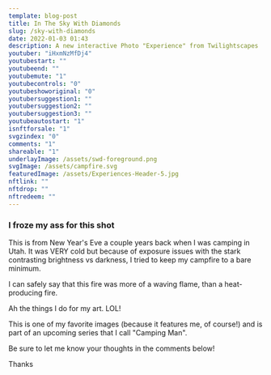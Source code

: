 ```yaml
---
template: blog-post
title: In The Sky With Diamonds
slug: /sky-with-diamonds
date: 2022-01-03 01:43
description: A new interactive Photo "Experience" from Twilightscapes
youtuber: "iHxmNzMfDj4"
youtubestart: ""
youtubeend: ""
youtubemute: "1"
youtubecontrols: "0"
youtubeshoworiginal: "0"
youtubersuggestion1: ""
youtubersuggestion2: ""
youtubersuggestion3: ""
youtubeautostart: "1"
isnftforsale: "1"
svgzindex: "0"
comments: "1"
shareable: "1"
underlayImage: /assets/swd-foreground.png
svgImage: /assets/campfire.svg
featuredImage: /assets/Experiences-Header-5.jpg
nftlink: ""
nftdrop: ""
nftredeem: ""
---
```




### I froze my ass for this shot

This is from New Year's Eve a couple years back when I was camping in Utah. It was VERY cold but because of exposure issues with the stark contrasting brightness vs darkness, I tried to keep my campfire to a bare minimum.

I can safely say that this fire was more of a waving flame, than a heat-producing fire. 

Ah the things I do for my art. LOL!

This is one of my favorite images (because it features me, of course!) and is part of an upcoming series that I call "Camping Man". 

Be sure to let me know your thoughts in the comments below!

Thanks


 


<!--

iHxmNzMfDj4 **

NfEdtor4cis

/assets/randpaul-sucks.svg
/assets/default-og-image.jpg
/assets/cuomotouchy-story.jpg
 const Url = <iframe title="AdFree YouTube" id="youtube" className="video" width="100%" height="350" frameBorder="0" playsInline src="https://www.youtube.com/embed/" + frontmatter.youtuber + "?controls=" + frontmatter.youtubecontrols + "&amp;showinfo=0&amp;rel=0&amp;autoplay=1&amp;start=" + frontmatter.youtubestart + "&amp;end=" + frontmatter.youtubeend + "&amp;loop=1&amp;mute=" + frontmatter.youtubemute + "&amp;playsinline=1&amp;playlist=" + frontmatter.youtuber + "/>" ? frontmatter.featuredImage2.relativePath : "" -->